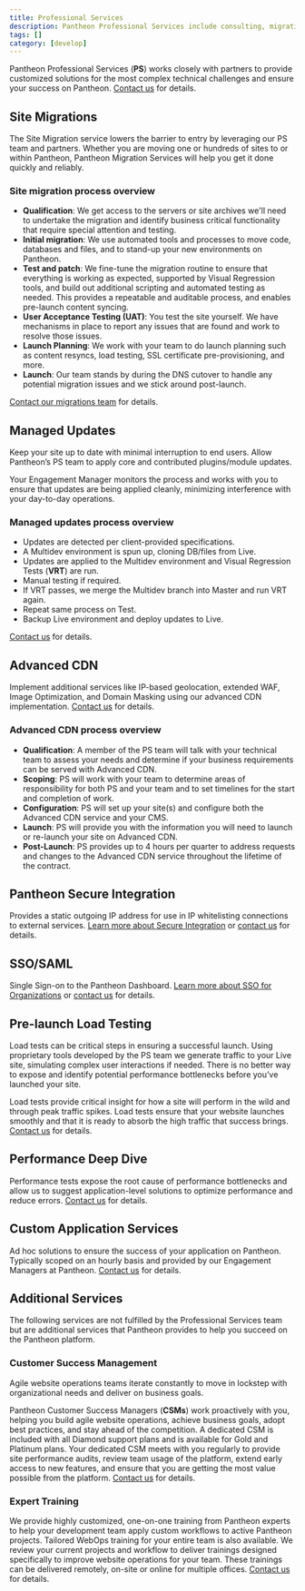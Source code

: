 ```yaml
---
title: Professional Services
description: Pantheon Professional Services include consulting, migrations, load testing, training, and dedicated Customer Success Managers.
tags: []
category: [develop]
---
```


Pantheon Professional Services (**PS**) works closely with partners to provide customized solutions for the most complex technical challenges and ensure your success on Pantheon. [Contact us](https://pantheon.io/professional-services) for details.

## Site Migrations
The Site Migration service lowers the barrier to entry by leveraging our PS team and partners. Whether you are moving one or hundreds of sites to or within Pantheon, Pantheon Migration Services will help you get it done quickly and reliably.

### Site migration process overview

- **Qualification**: We get access to the servers or site archives we'll need to undertake the migration and identify business critical functionality that require special attention and testing.
- **Initial migration**: We use automated tools and processes to move code, databases and files, and to stand-up your new environments on Pantheon.
- **Test and patch**: We fine-tune the migration routine to ensure that everything is working as expected, supported by Visual Regression tools, and build out additional scripting and automated testing as needed. This provides a repeatable and auditable process, and enables pre-launch content syncing.
- **User Acceptance Testing (UAT)**: You test the site yourself. We have mechanisms in place to report any issues that are found and work to resolve those issues.
- **Launch Planning**: We work with your team to do launch planning such as content resyncs, load testing, SSL certificate pre-provisioning, and more.
- **Launch**: Our team stands by during the DNS cutover to handle any potential migration issues and we stick around post-launch.

[Contact our migrations team](https://pantheon.io/migrations) for details.

## Managed Updates
Keep your site up to date with minimal interruption to end users. Allow Pantheon’s PS team to apply core and contributed plugins/module updates.

Your Engagement Manager monitors the process and works with you to ensure that updates are being applied cleanly, minimizing interference with your day-to-day operations.

### Managed updates process overview

- Updates are detected per client-provided specifications.
- A Multidev environment is spun up, cloning DB/files from Live.
- Updates are applied to the Multidev environment and Visual Regression Tests (**VRT**) are run.
- Manual testing if required.
- If VRT passes, we merge the Multidev branch into Master and run VRT again.
- Repeat same process on Test.
- Backup Live environment and deploy updates to Live.

[Contact us](https://pantheon.io/professional-services) for details.

## Advanced CDN

Implement additional services like IP-based geolocation, extended WAF, Image Optimization, and Domain Masking using our advanced CDN implementation. [Contact us](https://pantheon.io/professional-services) for details.

### Advanced CDN process overview

- **Qualification**: A member of the PS team will talk with your technical team to assess your needs and determine if your business requirements can be served with Advanced CDN.
- **Scoping**: PS will work with your team to determine areas of responsibility for both PS and your team and to set timelines for the start and completion of work.
- **Configuration**: PS will set up your site(s) and configure both the Advanced CDN service and your CMS.
- **Launch**: PS will provide you with the information you will need to launch or re-launch your site on Advanced CDN.
- **Post-Launch**: PS provides up to 4 hours per quarter to address requests and changes to the Advanced CDN service throughout the lifetime of the contract.

## Pantheon Secure Integration
Provides a static outgoing IP address for use in IP whitelisting connections to external services. [Learn more about Secure Integration](/secure-integration) or [contact us](https://pantheon.io/professional-services) for details.

## SSO/SAML
Single Sign-on to the Pantheon Dashboard. [Learn more about SSO for Organizations](/sso-organizations) or [contact us](https://pantheon.io/professional-services) for details.

## Pre-launch Load Testing
Load tests can be critical steps in ensuring a successful launch. Using proprietary tools developed by the PS team we generate traffic to your Live site, simulating complex user interactions if needed. There is no better way to expose and identify potential performance bottlenecks before you’ve launched your site.

Load tests provide critical insight for how a site will perform in the wild and through peak traffic spikes. Load tests ensure that your website launches smoothly and that it is ready to absorb the high traffic that success brings. [Contact us](https://pantheon.io/professional-services) for details.

## Performance Deep Dive
Performance tests expose the root cause of performance bottlenecks and allow us to suggest application-level solutions to optimize performance and reduce errors. [Contact us](https://pantheon.io/professional-services) for details.

## Custom Application Services
Ad hoc solutions to ensure the success of your application on Pantheon. Typically scoped on an hourly basis and provided by our Engagement Managers at Pantheon. [Contact us](https://pantheon.io/professional-services) for details.

## Additional Services

The following services are not fulfilled by the Professional Services team but are additional services that Pantheon provides to help you succeed on the Pantheon platform.

### Customer Success Management
Agile website operations teams iterate constantly to move in lockstep with organizational needs and deliver on business goals.

Pantheon Customer Success Managers (**CSMs**) work proactively with you, helping you build agile website operations, achieve business goals, adopt best practices, and stay ahead of the competition. A dedicated CSM is included with all Diamond support plans and is available for Gold and Platinum plans. Your dedicated CSM meets with you regularly to provide site performance audits, review team usage of the platform, extend early access to new features, and ensure that you are getting the most value possible from the platform. [Contact us](https://pantheon.io/contact-us) for details.

### Expert Training
We provide highly customized, one-on-one training from Pantheon experts to help your development team apply custom workflows to active Pantheon projects. Tailored WebOps training for your entire team is also available. We review your current projects and workflow to deliver trainings designed specifically to improve website operations for your team. These trainings can be delivered remotely, on-site or online for multiple offices. [Contact us](https://pantheon.io/agencies/learn-pantheon) for details.
